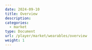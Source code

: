 ```yaml
---
date: 2024-09-10
title: Overview
description:
categories:
  - market
type: Document
url: /player/market/wearables/overview
weight: 1
---
```

